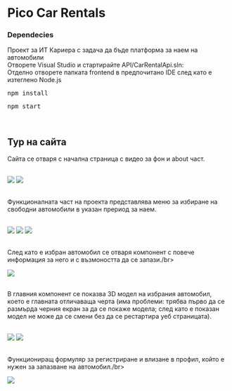 # Pico Car Rentals
<h3>Dependecies</h3>
Проект за ИТ Кариера с задача да бъде платформа за наем на автомобили</br>
Отворете Visual Studio и стартирайте API/CarRentalApi.sln:</br>
Отделно отворете папката frontend в предпочитано IDE след като е изтеглено Node.js</br>
<pre>npm install</pre>
<pre>npm start</pre>
</br>

<h2>Тур на сайта</h2>
Сайта се отваря с начална страница с видео за фон и about част.</br></br>
<p>
    <img src="Imgs/Home1.PNG"/>
    <img src="Imgs/Home2.PNG"/>
</p></br>
Функционалната част на проекта представлява меню за избиране на свободни автомобили в указан прериод за наем.</br></br>
<p>
    <img src="Imgs/Dates1.PNG"/>
    <img src="Imgs/Dates2.PNG"/>
    <img src="Imgs/Dates3.PNG"/>
</p></br>
След като е избран автомобил се отваря  компонент с повече информация за него и с възмоността да се запази./br></br>
<p>
    <img src="Imgs/Car1.PNG"/>
</p></br>
В главния компонент се показва 3D модел на избрания автомобил, което е главната отличаваща черта (има проблеми: трябва първо да се размърда черния екран за да се покаже модела; след като е показан модел не може да се смени без да се рестартира уеб страницата).</br></br>
<p>
    <img src="Imgs/Car2.PNG"/>
    <img src="Imgs/Car3.PNG"/>
</p></br>
Функциониращ формуляр за регистриране и влизане в профил, който е нужен за запазване на автомобил./br></br>
<p>
    <img src="Imgs/SignIn.PNG"/>
</p></br>
